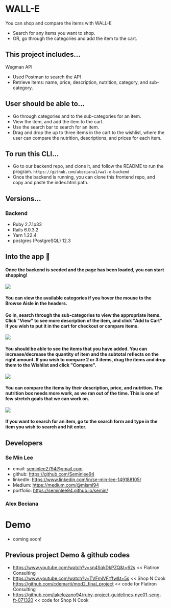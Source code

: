 # WALL-E 
You can shop and compare the items with WALL-E
- Search for any items you want to shop.
- OR, go through the categories and add the item to the cart.

## This project includes...
Wegman API
- Used Postman to search the API
- Retrieve items: name, price, description, nutrition, category, and sub-category.

## User should be able to...
- Go through categories and to the sub-categories for an item.
- View the item, and add the item to the cart.
- Use the search bar to search for an item.
- Drag and drop the up to three items in the cart to the wishlist, where the user can compare the nutrition, descriptions, and prices for each item.

## To run this CLI...
- Go to our backend repo, and clone it, and follow the README to run the program.
```https://github.com/abeciana1/wal-e-backend```
- Once the backend is running, you can clone this frontend repo, and copy and paste the index.html path.

## Versions...
### Backend
- Ruby 2.7.1p33
- Rails 6.0.3.2
- Yarn 1.22.4
- postgres (PostgreSQL) 12.3

## Into the app 🚀
#### Once the backend is seeded and the page has been loaded, you can start shopping! 


![](images/frontpage.png)


#### You can view the available categories if you hover the mouse to the Browse Aisle in the headers. 
#### Go in, search through the sub-categories to view the appropriate items. Click "View" to see more description of the item, and click "Add to Cart" if you wish to put it in the cart for checkout or compare items. 


![](images/cart.png)


#### You should be able to see the items that you have added. You can increase/decrease the quantity of item and the subtotal reflects on the right amount. If you wish to compare 2 or 3 items, drag the items and drop them to the Wishlist and click "Compare".


![](images/wishlist.png)


#### You can compare the items by their description, price, and nutrition. The nutrition box needs more work, as we ran out of the time. This is one of few stretch goals that we can work on.

![](images/search.png)

#### If you want to search for an item, go to the search form and type in the item you wish to search and hit enter.

## Developers
### Se Min Lee
- email: seminlee2794@gmail.com
- github: https://github.com/Seminlee94
- linkedIn: https://www.linkedin.com/in/se-min-lee-149188105/
- Medium: https://medium.com/@mlsml94
- portfolio: https://seminlee94.github.io/semin/

### Alex Beciana

# Demo
- coming soon!
## Previous project Demo & github codes
- https://www.youtube.com/watch?v=sn4SqkDkPZQ&t=62s << Flatiron Consulting
- https://www.youtube.com/watch?v=TVFmlVFrffw&t=5s << Shop N Cook
https://github.com/cdemarti/mod2_final_project << code for Flatiron Consulting
- https://github.com/jakelozano94/ruby-project-guidelines-nyc01-seng-ft-071320  << code for Shop N Cook